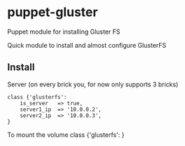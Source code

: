 puppet-gluster
==============

Puppet module for installing Gluster FS

Quick module to install and almost configure GlusterFS

Install
-------

Server (on every brick you, for now only supports 3 bricks)

    class {'glusterfs': 
        is_server   => true,
        server1_ip  => '10.0.0.2',
        server2_ip  => '10.0.0.3',
    } 

To mount the volume 
    class {'glusterfs': }
